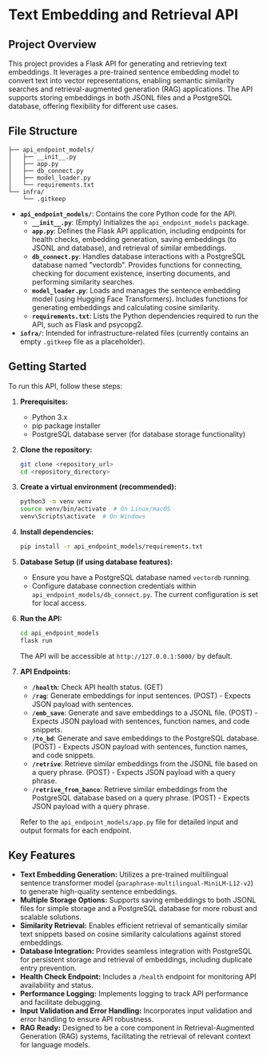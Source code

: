 # Text Embedding and Retrieval API

## Project Overview

This project provides a Flask API for generating and retrieving text embeddings. It leverages a pre-trained sentence embedding model to convert text into vector representations, enabling semantic similarity searches and retrieval-augmented generation (RAG) applications. The API supports storing embeddings in both JSONL files and a PostgreSQL database, offering flexibility for different use cases.

## File Structure

```
├── api_endpoint_models/
│   ├── __init__.py
│   ├── app.py
│   ├── db_connect.py
│   ├── model_loader.py
│   └── requirements.txt
└── infra/
    └── .gitkeep
```

-   **`api_endpoint_models/`**: Contains the core Python code for the API.
    -   **`__init__.py`**:  (Empty) Initializes the `api_endpoint_models` package.
    -   **`app.py`**: Defines the Flask API application, including endpoints for health checks, embedding generation, saving embeddings (to JSONL and database), and retrieval of similar embeddings.
    -   **`db_connect.py`**:  Handles database interactions with a PostgreSQL database named "vectordb". Provides functions for connecting, checking for document existence, inserting documents, and performing similarity searches.
    -   **`model_loader.py`**:  Loads and manages the sentence embedding model (using Hugging Face Transformers). Includes functions for generating embeddings and calculating cosine similarity.
    -   **`requirements.txt`**: Lists the Python dependencies required to run the API, such as Flask and psycopg2.
-   **`infra/`**:  Intended for infrastructure-related files (currently contains an empty `.gitkeep` file as a placeholder).

## Getting Started

To run this API, follow these steps:

1.  **Prerequisites:**
    -   Python 3.x
    -   pip package installer
    -   PostgreSQL database server (for database storage functionality)

2.  **Clone the repository:**
    ```bash
    git clone <repository_url>
    cd <repository_directory>
    ```

3.  **Create a virtual environment (recommended):**
    ```bash
    python3 -m venv venv
    source venv/bin/activate  # On Linux/macOS
    venv\Scripts\activate  # On Windows
    ```

4.  **Install dependencies:**
    ```bash
    pip install -r api_endpoint_models/requirements.txt
    ```

5.  **Database Setup (if using database features):**
    -   Ensure you have a PostgreSQL database named `vectordb` running.
    -   Configure database connection credentials within `api_endpoint_models/db_connect.py`.  The current configuration is set for local access.

6.  **Run the API:**
    ```bash
    cd api_endpoint_models
    flask run
    ```
    The API will be accessible at `http://127.0.0.1:5000/` by default.

7.  **API Endpoints:**

    -   **`/health`**:  Check API health status. (GET)
    -   **`/rag`**: Generate embeddings for input sentences. (POST) - Expects JSON payload with sentences.
    -   **`/emb_save`**: Generate and save embeddings to a JSONL file. (POST) - Expects JSON payload with sentences, function names, and code snippets.
    -   **`/to_bd`**: Generate and save embeddings to the PostgreSQL database. (POST) - Expects JSON payload with sentences, function names, and code snippets.
    -   **`/retrive`**: Retrieve similar embeddings from the JSONL file based on a query phrase. (POST) - Expects JSON payload with a query phrase.
    -   **`/retrive_from_banco`**: Retrieve similar embeddings from the PostgreSQL database based on a query phrase. (POST) - Expects JSON payload with a query phrase.

    Refer to the `api_endpoint_models/app.py` file for detailed input and output formats for each endpoint.

## Key Features

-   **Text Embedding Generation:** Utilizes a pre-trained multilingual sentence transformer model (`paraphrase-multilingual-MiniLM-L12-v2`) to generate high-quality sentence embeddings.
-   **Multiple Storage Options:** Supports saving embeddings to both JSONL files for simple storage and a PostgreSQL database for more robust and scalable solutions.
-   **Similarity Retrieval:** Enables efficient retrieval of semantically similar text snippets based on cosine similarity calculations against stored embeddings.
-   **Database Integration:**  Provides seamless integration with PostgreSQL for persistent storage and retrieval of embeddings, including duplicate entry prevention.
-   **Health Check Endpoint:** Includes a `/health` endpoint for monitoring API availability and status.
-   **Performance Logging:** Implements logging to track API performance and facilitate debugging.
-   **Input Validation and Error Handling:** Incorporates input validation and error handling to ensure API robustness.
-   **RAG Ready:** Designed to be a core component in Retrieval-Augmented Generation (RAG) systems, facilitating the retrieval of relevant context for language models.

